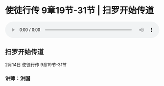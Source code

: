 # 使徒行传 9章19节-31节 | 扫罗开始传道

<audio style="width: 100%;" preload="false" controls controlslist="nodownload"><source src="http://file.simai.life/audio/mp3/2021/tu_9_19-31_210214.mp3" type="audio/mpeg">Your browser does not support the audio element.</audio>

## 扫罗开始传道
2月14日 
使徒行传 9章19节-31节
### 讲师：洪国


